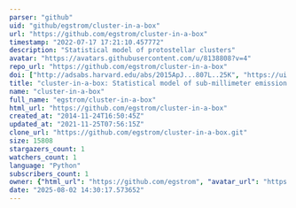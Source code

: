 ```yaml
---
parser: "github"
uid: "github/egstrom/cluster-in-a-box"
url: "https://github.com/egstrom/cluster-in-a-box"
timestamp: "2022-07-17 17:21:10.457772"
description: "Statistical model of protostellar clusters"
avatar: "https://avatars.githubusercontent.com/u/8138808?v=4"
repo_url: "https://github.com/egstrom/cluster-in-a-box"
doi: ["http://adsabs.harvard.edu/abs/2015ApJ...807L..25K", "https://ui.adsabs.harvard.edu/abs/2016ascl.soft10008K/abstract"]
title: "cluster-in-a-box: Statistical model of sub-millimeter emission from embedded protostellar clusters"
name: "cluster-in-a-box"
full_name: "egstrom/cluster-in-a-box"
html_url: "https://github.com/egstrom/cluster-in-a-box"
created_at: "2014-11-24T16:50:45Z"
updated_at: "2021-11-25T07:56:15Z"
clone_url: "https://github.com/egstrom/cluster-in-a-box.git"
size: 15808
stargazers_count: 1
watchers_count: 1
language: "Python"
subscribers_count: 1
owner: {"html_url": "https://github.com/egstrom", "avatar_url": "https://avatars.githubusercontent.com/u/8138808?v=4", "login": "egstrom", "type": "User"}
date: "2025-08-02 14:30:17.573652"
---
```

